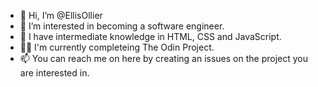 - 👋 Hi, I’m @EllisOllier
- 👀 I’m interested in becoming a software engineer.
- 🌱 I have intermediate knowledge in HTML, CSS and JavaScript.
- 👨‍💻 I'm currently completeing The Odin Project.
- 📫 You can reach me on here by creating an issues on the project you are interested in.

<!---
EllisOllier/EllisOllier is a ✨ special ✨ repository because its `README.md` (this file) appears on your GitHub profile.
You can click the Preview link to take a look at your changes.
--->

